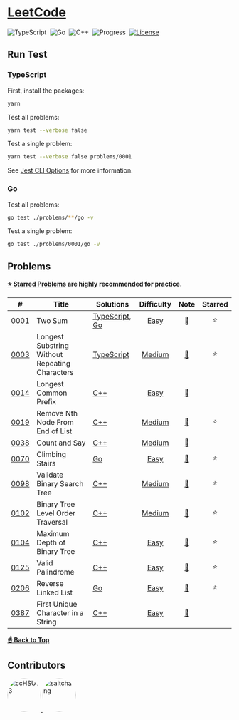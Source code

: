 # [LeetCode](https://leetcode.com/problemset/all)

![TypeScript](https://img.shields.io/badge/language-TypeScript-3178c6)&nbsp;
![Go](https://img.shields.io/badge/language-Go-007d9c)&nbsp;
![C++](https://img.shields.io/badge/language-C++-004283)&nbsp;
![Progress](https://img.shields.io/badge/progess-11%20%2F%202082-sucess)&nbsp;
[![License](https://img.shields.io/badge/license-MIT-a31f34)](./LICENSE)

## Run Test

### TypeScript

First, install the packages:

```bash
yarn
```

Test all problems:

```bash
yarn test --verbose false
```

Test a single problem:

```bash
yarn test --verbose false problems/0001
```

See [Jest CLI Options](https://jestjs.io/docs/cli#--verbose) for more information.

### Go

Test all problems:

```bash
go test ./problems/**/go -v
```

Test a single problem:

```bash
go test ./problems/0001/go -v
```

## Problems

**[:star: Starred Problems](https://leetcode.com/list/xoqag3yj) are highly recommended for practice.**

|   #    | Title                                          | Solutions                            | Difficulty |        Note         | Starred |
|:------:|------------------------------------------------|--------------------------------------|:----------:|:-------------------:|:-------:|
| [0001] | Two Sum                                        | [TypeScript][0001_ts], [Go][0001_go] |   [Easy]   | [:memo:][0001_note] | :star:  |
| [0003] | Longest Substring Without Repeating Characters | [TypeScript][0003_ts]                |  [Medium]  | [:memo:][0003_note] | :star:  |
| [0014] | Longest Common Prefix                          | [C++][0014_c++]                      |   [Easy]   | [:memo:][0014_note] |         |
| [0019] | Remove Nth Node From End of List               | [C++][0019_c++]                      |  [Medium]  | [:memo:][0019_note] | :star:  |
| [0038] | Count and Say                                  | [C++][0038_c++]                      |  [Medium]  | [:memo:][0038_note] |         |
| [0070] | Climbing Stairs                                | [Go][0070_go]                        |   [Easy]   | [:memo:][0070_note] | :star:  |
| [0098] | Validate Binary Search Tree                    | [C++][0098_c++]                      |  [Medium]  | [:memo:][0098_note] | :star:  |
| [0102] | Binary Tree Level Order Traversal              | [C++][0102_c++]                      |  [Medium]  | [:memo:][0102_note] | :star:  |
| [0104] | Maximum Depth of Binary Tree                   | [C++][0104_c++]                      |   [Easy]   | [:memo:][0104_note] | :star:  |
| [0125] | Valid Palindrome                               | [C++][0125_c++]                      |   [Easy]   | [:memo:][0125_note] | :star:  |
| [0206] | Reverse Linked List                            | [Go][0206_go]                        |   [Easy]   | [:memo:][0206_note] | :star:  |
| [0387] | First Unique Character in a String             | [C++][0387_c++]                      |   [Easy]   | [:memo:][0387_note] |         |

[**:point_up: Back to Top**](#problems)

## Contributors

<a href="https://github.com/ccHSU13">
    <img
      src="https://avatars.githubusercontent.com/u/86006022"
      alt="ccHSU13"
      width="75px"
      style="border-radius:50%;"
    >
</a>
<a href="https://github.com/saltchang">
    <img
      src="https://avatars.githubusercontent.com/u/44324205"
      alt="saltchang"
      width="75px"
      style="border-radius:50%;"
    >
</a>

<!-- Cheat Sheet -->

[github emoji cheat sheet]: https://github.com/ikatyang/emoji-cheat-sheet/blob/master/README.md

<!-- Difficulty -->

[easy]: https://leetcode.com/problemset/all/?difficulty=EASY
[medium]: https://leetcode.com/problemset/all/?difficulty=MEDIUM
[hard]: https://leetcode.com/problemset/all/?difficulty=HARD

<!-- 0001 -->

[0001]: https://leetcode.com/problems/two-sum
[0001_note]: ./problems/0001/README.md#:memo:-note
[0001_ts]: ./problems/0001/ts/two_sum.ts
[0001_go]: ./problems/0001/go/two_sum.go

<!-- 0003 -->

[0003]: https://leetcode.com/problems/longest-substring-without-repeating-characters
[0003_note]: ./problems/0003/README.md#:memo:-note
[0003_ts]: ./problems/0003/ts/longest_substring_without_repeating_characters.ts

<!-- 0014 -->

[0014]: https://leetcode.com/problems/longest-common-prefix
[0014_note]: ./problems/0014/README.md#:memo:-note
[0014_c++]: ./problems/0014/cpp/longest_common_prefix.cpp

<!-- 0019 -->

[0019]: https://leetcode.com/problems/remove-nth-node-from-end-of-list
[0019_note]: ./problems/0019/README.md#:memo:-note
[0019_c++]: ./problems/0019/cpp/remove_nth_node_from_end_of_list.cpp

<!-- 0038 -->

[0038]: https://leetcode.com/problems/count-and-say
[0038_note]: ./problems/0038/README.md#:memo:-note
[0038_c++]: ./problems/0038/cpp/count_and_say.cpp

<!-- 0070 -->

[0070]: https://leetcode.com/problems/climbing-stairs
[0070_note]: ./problems/0070/README.md#:memo:-note
[0070_go]: ./problems/0070/go/climbing_stairs.go

<!-- 0098 -->

[0098]: https://leetcode.com/problems/validate-binary-search-tree
[0098_note]: ./problems/0098/README.md#:memo:-note
[0098_c++]: ./problems/0098/cpp/validate_binary_search_tree.cpp

<!-- 0102 -->

[0102]: https://leetcode.com/problems/binary-tree-level-order-traversal
[0102_note]: ./problems/0102/README.md#:memo:-note
[0102_c++]: ./problems/0102/cpp/binary_tree_level_order_traversal.cpp

<!-- 0104 -->

[0104]: https://leetcode.com/problems/maximum-depth-of-binary-tree
[0104_note]: ./problems/0104/README.md#:memo:-note
[0104_c++]: ./problems/0104/cpp/maximum_depth_of_binary_tree.cpp

<!-- 0125 -->

[0125]: https://leetcode.com/problems/valid-palindrome
[0125_note]: ./problems/0125/README.md#:memo:-note
[0125_c++]: ./problems/0125/cpp/valid_palindrome.cpp

<!-- 0206 -->

[0206]: https://leetcode.com/problems/reverse-linked-list
[0206_note]: ./problems/0206/README.md#:memo:-note
[0206_go]: ./problems/0206/go/reverse_linked_list.go

<!-- 0387 -->

[0387]: https://leetcode.com/problems/first-unique-character-in-a-string
[0387_note]: ./problems/0387/README.md#:memo:-note
[0387_c++]: ./problems/0387/cpp/first_unique_character_in_a_string.cpp
